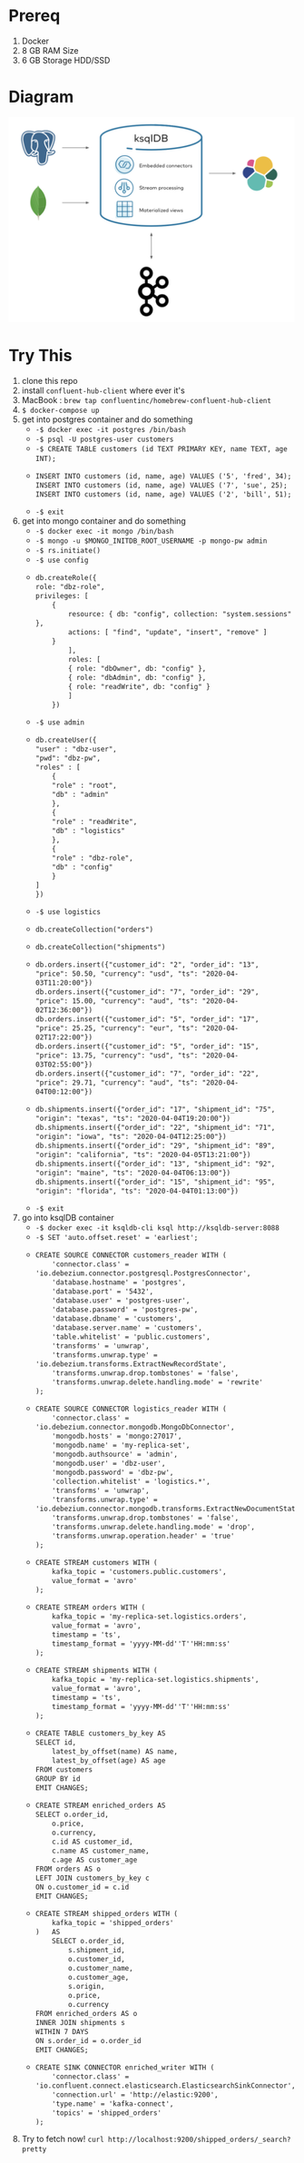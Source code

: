 # Prereq

1. Docker
2. 8 GB RAM Size
3. 6 GB Storage HDD/SSD

# Diagram
![alt text](https://github.com/nugrohosam/kafka-etl-pipeline/blob/master/images/diagram.png?raw=true)

# Try This

1. clone this repo
2. install `confluent-hub-client` where ever it's
3. MacBook : `brew tap confluentinc/homebrew-confluent-hub-client`
4. `$ docker-compose up`
5. get into postgres container and do something
    - `-$ docker exec -it postgres /bin/bash`
    - `-$ psql -U postgres-user customers`
    - `-$ CREATE TABLE customers (id TEXT PRIMARY KEY, name TEXT, age INT);`
    - 
        ```
        INSERT INTO customers (id, name, age) VALUES ('5', 'fred', 34);
        INSERT INTO customers (id, name, age) VALUES ('7', 'sue', 25);
        INSERT INTO customers (id, name, age) VALUES ('2', 'bill', 51);
        ```
    - `-$ exit`
6. get into mongo container and do something
    - `-$ docker exec -it mongo /bin/bash`
    - `-$ mongo -u $MONGO_INITDB_ROOT_USERNAME -p mongo-pw admin`
    - `-$ rs.initiate()`
    - `-$ use config`
    - 
        ``` 
        db.createRole({
        role: "dbz-role",
        privileges: [
            {
                resource: { db: "config", collection: "system.sessions" },
                actions: [ "find", "update", "insert", "remove" ]
            }
                ],
                roles: [
                { role: "dbOwner", db: "config" },
                { role: "dbAdmin", db: "config" },
                { role: "readWrite", db: "config" }
                ]
            })
        ```
    - `-$ use admin`
    - 
        ```
        db.createUser({
        "user" : "dbz-user",
        "pwd": "dbz-pw",
        "roles" : [
            {
            "role" : "root",
            "db" : "admin"
            },
            {
            "role" : "readWrite",
            "db" : "logistics"
            },
            {
            "role" : "dbz-role",
            "db" : "config"
            }
        ]
        })
        ```
    - `-$ use logistics`
    - 
        ```
        db.createCollection("orders")
        ```
    - 
        ```
        db.createCollection("shipments")
        ```
    - 
        ```
        db.orders.insert({"customer_id": "2", "order_id": "13", "price": 50.50, "currency": "usd", "ts": "2020-04-03T11:20:00"})
        db.orders.insert({"customer_id": "7", "order_id": "29", "price": 15.00, "currency": "aud", "ts": "2020-04-02T12:36:00"})
        db.orders.insert({"customer_id": "5", "order_id": "17", "price": 25.25, "currency": "eur", "ts": "2020-04-02T17:22:00"})
        db.orders.insert({"customer_id": "5", "order_id": "15", "price": 13.75, "currency": "usd", "ts": "2020-04-03T02:55:00"})
        db.orders.insert({"customer_id": "7", "order_id": "22", "price": 29.71, "currency": "aud", "ts": "2020-04-04T00:12:00"})
        ```
    - 
        ```
        db.shipments.insert({"order_id": "17", "shipment_id": "75", "origin": "texas", "ts": "2020-04-04T19:20:00"})
        db.shipments.insert({"order_id": "22", "shipment_id": "71", "origin": "iowa", "ts": "2020-04-04T12:25:00"})
        db.shipments.insert({"order_id": "29", "shipment_id": "89", "origin": "california", "ts": "2020-04-05T13:21:00"})
        db.shipments.insert({"order_id": "13", "shipment_id": "92", "origin": "maine", "ts": "2020-04-04T06:13:00"})
        db.shipments.insert({"order_id": "15", "shipment_id": "95", "origin": "florida", "ts": "2020-04-04T01:13:00"})
        ```
    - `-$ exit`
7. go into ksqlDB container
    - `-$ docker exec -it ksqldb-cli ksql http://ksqldb-server:8088`
    - `-$ SET 'auto.offset.reset' = 'earliest';`
    - 
        ```
        CREATE SOURCE CONNECTOR customers_reader WITH (
            'connector.class' = 'io.debezium.connector.postgresql.PostgresConnector',
            'database.hostname' = 'postgres',
            'database.port' = '5432',
            'database.user' = 'postgres-user',
            'database.password' = 'postgres-pw',
            'database.dbname' = 'customers',
            'database.server.name' = 'customers',
            'table.whitelist' = 'public.customers',
            'transforms' = 'unwrap',
            'transforms.unwrap.type' = 'io.debezium.transforms.ExtractNewRecordState',
            'transforms.unwrap.drop.tombstones' = 'false',
            'transforms.unwrap.delete.handling.mode' = 'rewrite'
        );
        ```
    - 
        ```
        CREATE SOURCE CONNECTOR logistics_reader WITH (
            'connector.class' = 'io.debezium.connector.mongodb.MongoDbConnector',
            'mongodb.hosts' = 'mongo:27017',
            'mongodb.name' = 'my-replica-set',
            'mongodb.authsource' = 'admin',
            'mongodb.user' = 'dbz-user',
            'mongodb.password' = 'dbz-pw',
            'collection.whitelist' = 'logistics.*',
            'transforms' = 'unwrap',
            'transforms.unwrap.type' = 'io.debezium.connector.mongodb.transforms.ExtractNewDocumentState',
            'transforms.unwrap.drop.tombstones' = 'false',
            'transforms.unwrap.delete.handling.mode' = 'drop',
            'transforms.unwrap.operation.header' = 'true'
        );
        ```
    - 
        ```
        CREATE STREAM customers WITH (
            kafka_topic = 'customers.public.customers',
            value_format = 'avro'
        );
        ```
    - 
        ```
        CREATE STREAM orders WITH (
            kafka_topic = 'my-replica-set.logistics.orders',
            value_format = 'avro',
            timestamp = 'ts',
            timestamp_format = 'yyyy-MM-dd''T''HH:mm:ss'
        );
        ```
    -
        ```
        CREATE STREAM shipments WITH (
            kafka_topic = 'my-replica-set.logistics.shipments',
            value_format = 'avro',
            timestamp = 'ts',
            timestamp_format = 'yyyy-MM-dd''T''HH:mm:ss'
        );
        ```
    - 
        ```
        CREATE TABLE customers_by_key AS
        SELECT id,
            latest_by_offset(name) AS name,
            latest_by_offset(age) AS age
        FROM customers
        GROUP BY id
        EMIT CHANGES;
        ```
    -
        ```
        CREATE STREAM enriched_orders AS
        SELECT o.order_id,
            o.price,
            o.currency,
            c.id AS customer_id,
            c.name AS customer_name,
            c.age AS customer_age
        FROM orders AS o
        LEFT JOIN customers_by_key c
        ON o.customer_id = c.id
        EMIT CHANGES;
        ```
    -
        ```
        CREATE STREAM shipped_orders WITH (
            kafka_topic = 'shipped_orders'
        )   AS
            SELECT o.order_id,
                s.shipment_id,
                o.customer_id,
                o.customer_name,
                o.customer_age,
                s.origin,
                o.price,
                o.currency
        FROM enriched_orders AS o
        INNER JOIN shipments s
        WITHIN 7 DAYS
        ON s.order_id = o.order_id
        EMIT CHANGES;
        ```
    -
        ```
        CREATE SINK CONNECTOR enriched_writer WITH (
            'connector.class' = 'io.confluent.connect.elasticsearch.ElasticsearchSinkConnector',
            'connection.url' = 'http://elastic:9200',
            'type.name' = 'kafka-connect',
            'topics' = 'shipped_orders'
        );
        ```
8. Try to fetch now! `curl http://localhost:9200/shipped_orders/_search?pretty`
